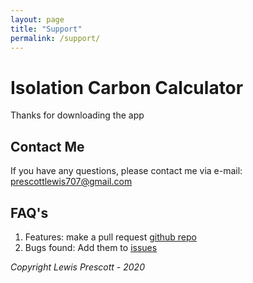 ```yaml
---
layout: page
title: "Support"
permalink: /support/
---
```


# Isolation Carbon Calculator

Thanks for downloading the app


## Contact Me

If you have any questions, please contact me via e-mail: prescottlewis707@gmail.com

## FAQ's
1. Features: make a pull request [github repo](https://github.com/lewisPrescott707/covid-isolation-calculator/pulls)
2. Bugs found: Add them to [issues](https://github.com/lewisPrescott707/covid-isolation-calculator/issues)

*Copyright Lewis Prescott - 2020*
